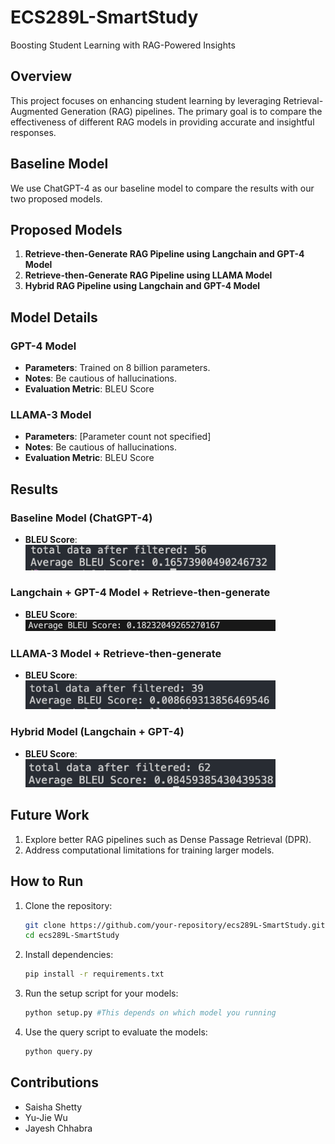 # ECS289L-SmartStudy
Boosting Student Learning with RAG-Powered Insights

## Overview
This project focuses on enhancing student learning by leveraging Retrieval-Augmented Generation (RAG) pipelines. The primary goal is to compare the effectiveness of different RAG models in providing accurate and insightful responses.

## Baseline Model
We use ChatGPT-4 as our baseline model to compare the results with our two proposed models.

## Proposed Models 
1. **Retrieve-then-Generate RAG Pipeline using Langchain and GPT-4 Model**
2. **Retrieve-then-Generate RAG Pipeline using LLAMA Model**
3. **Hybrid RAG Pipeline using Langchain and GPT-4 Model**

## Model Details

### GPT-4 Model
- **Parameters**: Trained on 8 billion parameters.
- **Notes**: Be cautious of hallucinations.
- **Evaluation Metric**: BLEU Score

### LLAMA-3 Model
- **Parameters**: [Parameter count not specified]
- **Notes**: Be cautious of hallucinations.
- **Evaluation Metric**: BLEU Score

## Results
### Baseline Model (ChatGPT-4)
- **BLEU Score**: <img src="images/GPT_baseline_bleu_filtered_56.png" alt="ChatGPT-4 Results" width="400">

### Langchain + GPT-4 Model + Retrieve-then-generate
- **BLEU Score**: <img src="results/gpt_4_RAG.png" alt="ChatGPT-4 Results" width="400">

### LLAMA-3 Model + Retrieve-then-generate
- **BLEU Score**: <img src="images/Llama3_bleu_filtered_39.png" alt="LLAMA-3 Results" width="400">

### Hybrid Model (Langchain + GPT-4)
- **BLEU Score**: <img src="images/GPT_ensemble_filtered_62.png" alt="ChatGPT-4 with Hybrid RAG pipeline Results" width="400">

## Future Work
1. Explore better RAG pipelines such as Dense Passage Retrieval (DPR).
2. Address computational limitations for training larger models.

## How to Run
1. Clone the repository:
   ```sh
   git clone https://github.com/your-repository/ecs289L-SmartStudy.git
   cd ecs289L-SmartStudy
2. Install dependencies:
    ```sh
    pip install -r requirements.txt
3. Run the setup script for your models:
    ```sh
    python setup.py #This depends on which model you running
4. Use the query script to evaluate the models:
    ```sh
    python query.py

## Contributions
- Saisha Shetty
- Yu-Jie Wu
- Jayesh Chhabra
